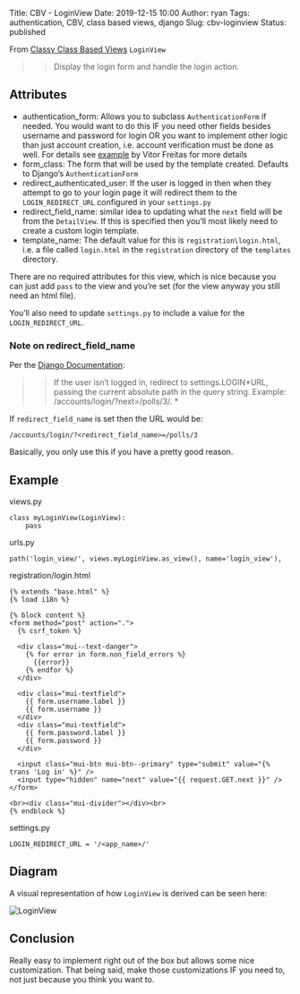 Title: CBV - LoginView
Date: 2019-12-15 10:00
Author: ryan
Tags: authentication, CBV, class based views, django
Slug: cbv-loginview
Status: published

From [Classy Class Based Views](http://ccbv.co.uk/projects/Django/2.2/django.contrib.auth.views/LoginView/) `LoginView`

> > Display the login form and handle the login action.

## Attributes

-   authentication_form: Allows you to subclass `AuthenticationForm` if needed. You would want to do this IF you need other fields besides username and password for login OR you want to implement other logic than just account creation, i.e. account verification must be done as well. For details see [example](https://simpleisbetterthancomplex.com/tips/2016/08/12/django-tip-10-authentication-form-custom-login-policy.html) by Vitor Freitas for more details
-   form_class: The form that will be used by the template created. Defaults to Django’s `AuthenticationForm`
-   redirect_authenticated_user: If the user is logged in then when they attempt to go to your login page it will redirect them to the `LOGIN_REDIRECT_URL` configured in your `settings.py`
-   redirect_field_name: similar idea to updating what the `next` field will be from the `DetailView`. If this is specified then you’ll most likely need to create a custom login template.
-   template_name: The default value for this is `registration\login.html`, i.e. a file called `login.html` in the `registration` directory of the `templates` directory.

There are no required attributes for this view, which is nice because you can just add `pass` to the view and you’re set (for the view anyway you still need an html file).

You’ll also need to update `settings.py` to include a value for the `LOGIN_REDIRECT_URL`.

### Note on redirect_field_name

Per the [Django Documentation](https://docs.djangoproject.com/en/2.2/topics/auth/default/#django.contrib.auth.decorators.login_required):

> > If the user isn’t logged in, redirect to settings.LOGIN*URL, passing the current absolute path in the query string. Example: /accounts/login/?next=/polls/3/.
> > *

If `redirect_field_name` is set then the URL would be:

    /accounts/login/?<redirect_field_name>=/polls/3

Basically, you only use this if you have a pretty good reason.

## Example

views.py

    class myLoginView(LoginView):
        pass

urls.py

    path('login_view/', views.myLoginView.as_view(), name='login_view'),

registration/login.html

    {% extends "base.html" %}
    {% load i18n %}

    {% block content %}
    <form method="post" action=".">
      {% csrf_token %}

      <div class="mui--text-danger">
        {% for error in form.non_field_errors %}
          {{error}}
        {% endfor %}
      </div>

      <div class="mui-textfield">
        {{ form.username.label }}
        {{ form.username }}
      </div>
      <div class="mui-textfield">
        {{ form.password.label }}
        {{ form.password }}
      </div>

      <input class="mui-btn mui-btn--primary" type="submit" value="{% trans 'Log in' %}" />
      <input type="hidden" name="next" value="{{ request.GET.next }}" />
    </form>

    <br><div class="mui-divider"></div><br>
    {% endblock %}

settings.py

    LOGIN_REDIRECT_URL = '/<app_name>/'

## Diagram

A visual representation of how `LoginView` is derived can be seen here:

![LoginView](https://yuml.me/diagram/plain;/class/%5BSuccessURLAllowedHostsMixin%7Bbg:white%7D%5D%5E-%5BLoginView%7Bbg:green%7D%5D,%20%5BFormView%7Bbg:lightblue%7D%5D%5E-%5BLoginView%7Bbg:green%7D%5D,%20%5BTemplateResponseMixin%7Bbg:white%7D%5D%5E-%5BFormView%7Bbg:lightblue%7D%5D,%20%5BBaseFormView%7Bbg:white%7D%5D%5E-%5BFormView%7Bbg:lightblue%7D%5D,%20%5BFormMixin%7Bbg:white%7D%5D%5E-%5BBaseFormView%7Bbg:white%7D%5D,%20%5BContextMixin%7Bbg:white%7D%5D%5E-%5BFormMixin%7Bbg:white%7D%5D,%20%5BProcessFormView%7Bbg:white%7D%5D%5E-%5BBaseFormView%7Bbg:white%7D%5D,%20%5BView%7Bbg:lightblue%7D%5D%5E-%5BProcessFormView%7Bbg:white%7D%5D.svg)

## Conclusion

Really easy to implement right out of the box but allows some nice customization. That being said, make those customizations IF you need to, not just because you think you want to.
